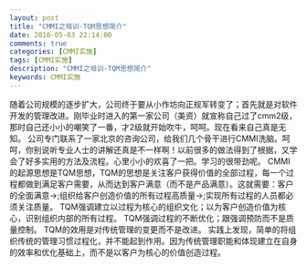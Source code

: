 ```yaml
---
layout: post
title: "CMMI之培训-TQM思想简介"
date: 2010-05-03 22:14:00 
comments: true
categories: [CMMI实施]
tags: [CMMI实施]
description: "CMMI之培训-TQM思想简介"
keywords: CMMI实施
---
```


  随着公司规模的逐步扩大，公司终于要从小作坊向正规军转变了；首先就是对软件开发的管理改进。刚毕业时进入的第一家公司（美资）就宣称自己过了cmm2级，那时自己还小小的嘲笑了一番，才2级就开始吹牛，呵呵。现在看来自己真是无知。
  公司专门联系了一家北京的咨询公司，给我们几个骨干进行CMMI洗脑。呵呵，你别说听专业人士的讲解还真是不一样啊！以前很多的做法得到了根据，又学会了好多实用的方法及流程。心里小小的欢喜了一把。学习的很带劲呢。
  CMMI的起源思想是TQM思想，TQM的思想是关注客户获得价值的全部过程，每一个过程都做到满足客户需要，从而达到客户满意（而不是产品满意）。这就需要：客户的全面满意->;组织给客户创造价值的所有过程高质量->;实现所有过程的人员都必须关注质量。
  TQM强调建立以过程为核心的组织文化；以为客户创造价值为核心，识别组织内部的所有过程。
  TQM强调过程的不断优化；跟强调预防而不是质量控制。
  TQM的效用是对传统管理的变更而不是改进。
  实践上发现，简单的将组织传统的管理习惯过程化，并不能起到作用。因为传统管理职能和体现建立在自身的效率和优化基础上，而不是以客户为核心的价值创造过程。
